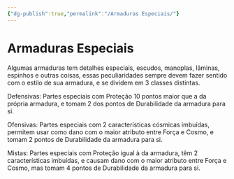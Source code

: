 ```yaml
---
{"dg-publish":true,"permalink":"/Armaduras Especiais/"}
---
```


# Armaduras Especiais

Algumas armaduras tem detalhes especiais, escudos, manoplas, lâminas, espinhos e outras coisas, essas peculiaridades sempre devem fazer sentido com o estilo de sua armadura, e se dividem em 3 classes distintas.

  

Defensivas: Partes especiais com Proteção 10 pontos maior que a da própria armadura, e tomam 2 dos pontos de Durabilidade da armadura para si.

  

Ofensivas: Partes especiais com 2 características cósmicas imbuídas, permitem usar como dano com o maior atributo entre Força e Cosmo, e tomam 2 pontos de Durabilidade da armadura para si.

  
Mistas: Partes especiais com Proteção igual à da armadura, têm 2 características imbuídas, e causam dano com o maior atributo entre Força e Cosmo, mas tomam 4 pontos de Durabilidade da armadura para si.